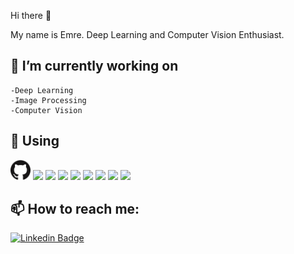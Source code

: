 Hi there 👋

My name is Emre. Deep Learning and Computer Vision Enthusiast.


🔭 I’m currently working on
---

    -Deep Learning
    -Image Processing
    -Computer Vision
    

🧠 Using 
---
 <img src="https://github.com/github/explore/blob/master/topics/github/github.png?raw=true" height="32" /> <img src="https://avatars0.githubusercontent.com/u/1525981?s=200&v=4" height="32" /> <img src="https://avatars0.githubusercontent.com/u/743164?s=200&v=4" height="32" />   <img src="https://pytorch.org/assets/images/pytorch-logo.png" height="32" /> <img src="https://github.com/valohai/ml-logos/blob/master/tensorflow-tf.svg" height="32" /> <img src="https://e7.pngegg.com/pngimages/309/384/png-clipart-scikit-learn-python-computer-icons-scikit-machine-learning-learning-text-orange-thumbnail.png" height="32" />  <img src="https://upload.wikimedia.org/wikipedia/commons/thumb/a/a1/PyCharm_Logo.svg/1024px-PyCharm_Logo.svg.png?raw=true" height="32" /> <img src="https://resources.jetbrains.com/storage/products/intellij-idea/img/meta/intellij-idea_logo_300x300.png" height="32" />
 <img src=" https://1000logos.net/wp-content/uploads/2020/06/MATLAB-Logo.jpg" height="32" /> 
 


📫 How to reach me:
--- 

[![Linkedin Badge](https://img.shields.io/badge/linkedin-blue?style=for-the-badge&logo=linkedin)](https://www.linkedin.com/in/emre-durudo%C4%9Fan-28a926154/)
